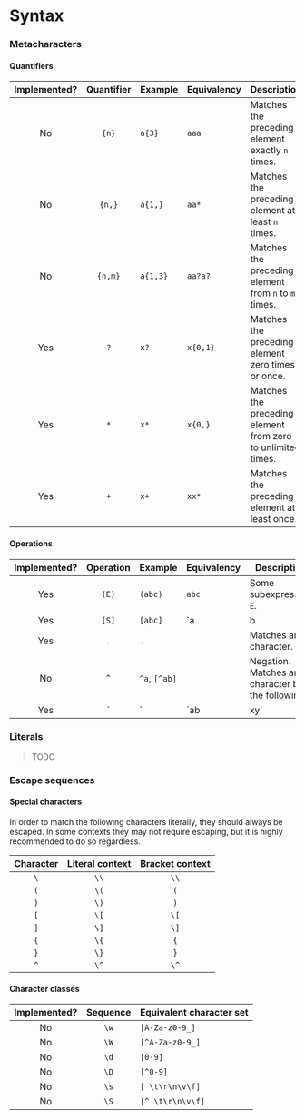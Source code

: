 # Syntax

### Metacharacters

#### Quantifiers

| Implemented? | Quantifier | Example    | Equivalency | Description
| :----------: | :--------: | :--------- | :---------- | -----------
| No           | `{n}`      | `a{3}`     | `aaa`       | Matches the preceding element exactly `n` times.
| No           | `{n,}`     | `a{1,}`    | `aa*`       | Matches the preceding element at least `n` times.
| No           | `{n,m}`    | `a{1,3}`   | `aa?a?`     | Matches the preceding element from `n` to `m` times.
| Yes          | `?`        | `x?`       | `x{0,1}`    | Matches the preceding element zero times or once.
| Yes          | `*`        | `x*`       | `x{0,}`     | Matches the preceding element from zero to unlimited times.
| Yes          | `+`        | `x+`       | `xx*`       | Matches the preceding element at least once.


#### Operations

| Implemented? | Operation  | Example    | Equivalency | Description
| :----------: | :--------: | :--------- | :---------- | -----------
| Yes          | `(E)`      | `(abc)`    | `abc`       | Some subexpression `E`.
| Yes          | `[S]`      | `[abc]`    | `a|b|c`     | Matches any character in set `S`.
| Yes          | `.`        | `.`        |             | Matches any character.
| No           | `^`        | `^a`, `[^ab]` |          | Negation. Matches any character but the following. 
| Yes          | `|`        | `ab|xy`    |             | Matches either `ab` or `xy`.


### Literals

> TODO

### Escape sequences

#### Special characters

In order to match the following characters literally, they should always be escaped. In some contexts they may not require escaping, but it is highly recommended to do so regardless.

| Character | Literal context | Bracket context |
| :-------: | :-------------: | :-------------: |
| `\`       | `\\`            | `\\`            |
| `(`       | `\(`            | `(`             |
| `)`       | `\)`            | `)`             |
| `[`       | `\[`            | `\[`            |
| `]`       | `\]`            | `\]`            |
| `{`       | `\{`            | `{`             |
| `}`       | `\}`            | `}`             |
| `^`       | `\^`            | `\^`            |

<!-- | `-`       | `-`             | `\-`            | -->
<!-- | `$`       | `\$`            | `\$`            | -->


#### Character classes

| Implemented? | Sequence  | Equivalent character set | 
| :----------: | :-------: | :----------------------- |
| No           | `\w`      | `[A-Za-z0-9_]`           |
| No           | `\W`      | `[^A-Za-z0-9_]`          |
| No           | `\d`      | `[0-9]`                  |
| No           | `\D`      | `[^0-9]`                 |
| No           | `\s`      | `[ \t\r\n\v\f]`          |
| No           | `\S`      | `[^ \t\r\n\v\f]`         |

